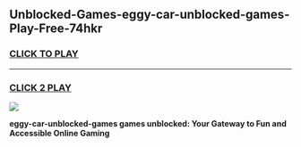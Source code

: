 
## Unblocked-Games-eggy-car-unblocked-games-Play-Free-74hkr
<h3>
<a href="https://premium76.site?title=eggy-car-unblocked-games&ref=20A">CLICK TO PLAY</a></h3>
<hr>

<h3>
<a href="https://premium76.site?title=eggy-car-unblocked-games&ref=20A">CLICK 2 PLAY</a>
  
</h3>

<a href="https://premium76.site?title=eggy-car-unblocked-games&ref=20A"><img src="https://clearcache.store/games.png"></a>


**eggy-car-unblocked-games games unblocked: Your Gateway to Fun and Accessible Online Gaming**
